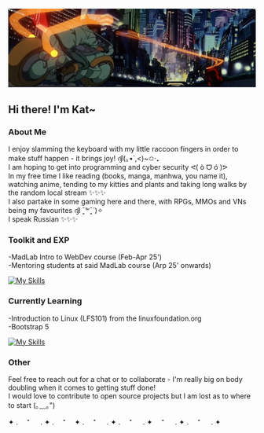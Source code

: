 ![akira movie neo tokyo](https://github.com/ekatsav/Kat/blob/main/neo-tokyo-cropped.JPG?raw=true)

## Hi there! I'm Kat~

### About Me

I enjoy slamming the keyboard with my little raccoon fingers in order to make stuff happen - it brings joy! ദ്ദി(｡•̀ ,<)~✩‧₊ <br>
I am hoping to get into programming and cyber security ᕙ(  ò ᗜ ó  )ᕗ <br>
In my free time I like reading (books, manga, manhwa, you name it), watching anime, tending to my kitties and plants and taking long walks by the random local stream ✨✨✨<br>
I also partake in some gaming here and there, with RPGs, MMOs and VNs being my favourites ദ്ദി ˉ͈̀꒳ˉ͈́ )✧ <br>
I speak Russian ✨✨✨ <br>

### Toolkit and EXP

-MadLab Intro to WebDev course (Feb-Apr 25') <br>
-Mentoring students at said MadLab course (Arp 25' onwards) <br>

[![My Skills](https://skillicons.dev/icons?i=vscode,js,html,css)](https://skillicons.dev)

### Currently Learning

-Introduction to Linux (LFS101) from the linuxfoundation.org <br>
-Bootstrap 5

[![My Skills](https://skillicons.dev/icons?i=bootstrap,bash,linux)](https://skillicons.dev)

### Other

Feel free to reach out for a chat or to collaborate - I'm really big on body doubling when it comes to getting stuff done! <br>
I would love to contribute to open source projects but I am lost as to where to start (｡﹏｡") <br>

<!--<img align="center" src="https://github-readme-stats.vercel.app/api?username=ekatsav&include_all_commits=true&count_private=true&show_icons=true&line_height=20&title_color=2B5BBD&icon_color=1124BB&text_color=A1A1A1&bg_color=0,000000,130F40" alt="my Github Stats"/>-->

✦ . 　⁺ 　 . ✦ . 　⁺ 　✦ . 　⁺ 　 . ✦ . 　⁺ 　 . ✦ 　⁺ 　 . ✦ . 　⁺ 　 . ✦

